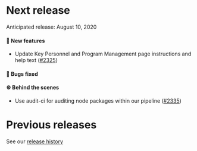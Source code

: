 # Next release

Anticipated release: August 10, 2020

#### 🚀 New features

- Update Key Personnel and Program Management page instructions and help text ([#2325])

#### 🐛 Bugs fixed

#### ⚙️ Behind the scenes

- Use audit-ci for auditing node packages within our pipeline ([#2335])

# Previous releases

See our [release history](https://github.com/18F/cms-hitech-apd/releases)

[#2335]: https://github.com/18F/cms-hitech-apd/issues/2335
[#2325]: https://github.com/CMSgov/eAPD/issues/2325
